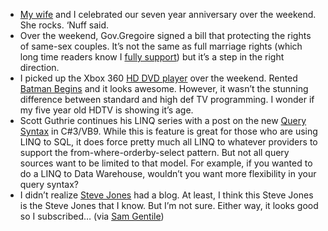-   [My wife](http://techiewife.spaces.live.com) and I celebrated our
    seven year anniversary over the weekend. She rocks. ‘Nuff said.
-   Over the weekend, Gov.Gregoire signed a bill that protecting the
    rights of same-sex couples. It’s not the same as full marriage
    rights (which long time readers know I [fully
    support](http://devhawk.net/2004/02/26/in-support-of-gay-marriage/))
    but it’s a step in the right direction.
-   I picked up the Xbox 360 [HD DVD
    player](http://www.xbox.com/hardware/xbox360hddvdplayer) over the
    weekend. Rented [Batman
    Begins](http://hddvd.highdefdigest.com/batmanbegins.html) and it
    looks awesome. However, it wasn’t the stunning difference between
    standard and high def TV programming. I wonder if my five year old
    HDTV is showing it’s age.
-   Scott Guthrie continues his LINQ series with a post on the new
    [Query
    Syntax](http://weblogs.asp.net/scottgu/archive/2007/04/21/new-orcas-language-feature-query-syntax.aspx)
    in C\#3/VB9. While this is feature is great for those who are using
    LINQ to SQL, it does force pretty much all LINQ to whatever
    providers to support the from-where-orderby-select pattern. But not
    all query sources want to be limited to that model. For example, if
    you wanted to do a LINQ to Data Warehouse, wouldn’t you want more
    flexibility in your query syntax?
-   I didn’t realize [Steve
    Jones](http://service-architecture.blogspot.com/index.html) had a
    blog. At least, I think this Steve Jones is the Steve Jones that I
    know. But I’m not sure. Either way, it looks good so I subscribed…
    (via [Sam
    Gentile](http://codebetter.com/blogs/sam.gentile/archive/2007/04/23/new-and-notable-158.aspx))

